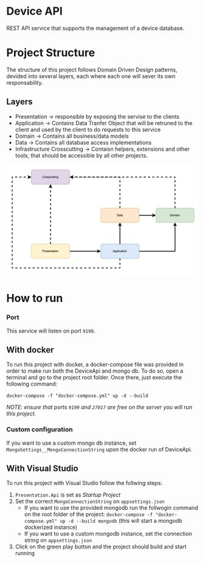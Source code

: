 # Device API

REST API service that supports the management of a device database.

# Project Structure

The structure of this project follows Domain Driven Design patterns, devided into several layers, each where each one will sever its own responsability.

## Layers

- Presentation -> responsible by exposing the servise to the clients
- Application -> Contains Data Tranfer Object that will be retruned to the client and used by the client to do requests to this service
- Domain -> Contains all business/data models
- Data -> Contains all database access implementations
- Infrastructure Crosscutting -> Contaisn helpers, extensions and other tools, that should be accessible by all other projects.

![dependency-layer-diagram](https://github.com/joaonunogomes/device-api/blob/main/documentation/dependency-layer-diagram.png)

# How to run

### Port

This service will listen on port `9199`.

## With docker

To run this project with docker, a docker-compose file was provided in order to make run both the DeviceApi and mongo db.
To do so, open a terminal and go to the project root folder. Once there, just execute the following command:

```
docker-compose -f "docker-compose.yml" up -d --build
```

_NOTE: ensure that ports `9199` and `27017` are free on the server you will run this project._

### Custom configuration

If you want to use a custom mongo db instance, set `MongoSettings__MongoConnectionString` upon the docker run of DeviceApi.

## With Visual Studio

To run this project with Visual Studio follow the follwing steps:

1.  `Presentation.Api` is set as _Startup Project_
2.  Set the correct `MongoConnectionString` on `appsettings.json`
    - If you want to use the provided mongodb run the follwogin command on the root folder of the project: `docker-compose -f "docker-compose.yml" up -d --build mongodb` (this will start a mongodb dockerized instance)
    - If you want to use a custom mongodb instance, set the connection string on `appsettings.json`
3.  Click on the green play button and the project should build and start running
